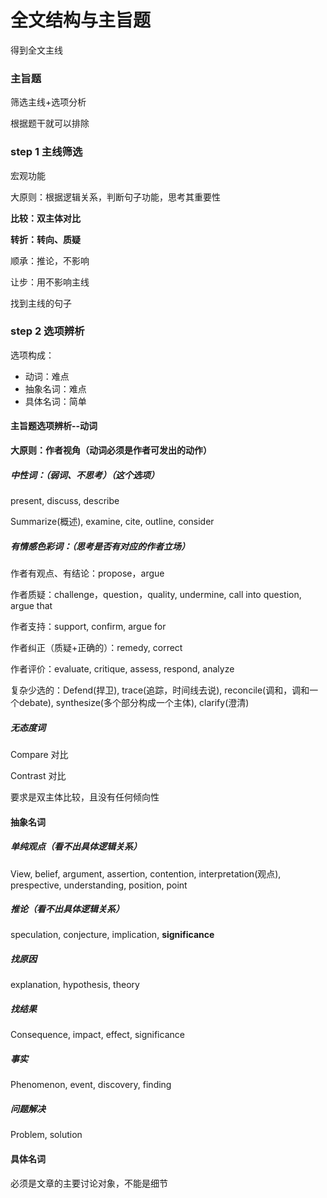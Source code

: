 # 全文结构与主旨题

得到全文主线



### 主旨题

筛选主线+选项分析

根据题干就可以排除



### step 1 主线筛选

宏观功能

大原则：根据逻辑关系，判断句子功能，思考其重要性



**比较：双主体对比**

**转折：转向、质疑**

顺承：推论，不影响

让步：用不影响主线





找到主线的句子





### step 2 选项辨析



选项构成：

- 动词：难点
- 抽象名词：难点
- 具体名词：简单



#### 主旨题选项辨析--动词

**大原则：作者视角（动词必须是作者可发出的动作）**



##### 中性词：（弱词、不思考）（这个选项）

present, discuss, describe

Summarize(概述), examine, cite, outline, consider



##### 有情感色彩词：（思考是否有对应的作者立场）

作者有观点、有结论：propose，argue

作者质疑：challenge，question，quality, undermine, call into question, argue that

作者支持：support, confirm, argue for

作者纠正（质疑+正确的）：remedy, correct

作者评价：evaluate, critique, assess, respond, analyze

复杂少选的：Defend(捍卫), trace(追踪，时间线去说), reconcile(调和，调和一个debate), synthesize(多个部分构成一个主体), clarify(澄清)



##### 无态度词

Compare 对比

Contrast 对比

要求是双主体比较，且没有任何倾向性



#### 抽象名词

##### 单纯观点（看不出具体逻辑关系）

View, belief, argument, assertion, contention, interpretation(观点), prespective, understanding, position, point

##### 推论（看不出具体逻辑关系）

speculation, conjecture, implication, **significance**

##### 找原因

explanation, hypothesis, theory

##### 找结果

Consequence, impact, effect, significance

##### 事实

Phenomenon, event, discovery, finding

##### 问题解决

Problem, solution 



#### 具体名词

必须是文章的主要讨论对象，不能是细节



